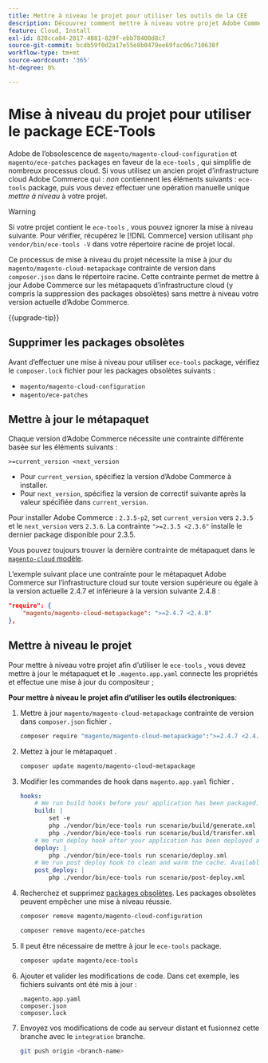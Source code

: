 ```yaml
---
title: Mettre à niveau le projet pour utiliser les outils de la CEE
description: Découvrez comment mettre à niveau votre projet Adobe Commerce sur l'infrastructure cloud pour utiliser le package ECE-Tools et tirer parti des derniers correctifs et fonctionnalités.
feature: Cloud, Install
exl-id: 820cca84-2817-4881-829f-ebb78400d8c7
source-git-commit: bcdb59f0d2a17e55e8b0479ee69fac06c710638f
workflow-type: tm+mt
source-wordcount: '365'
ht-degree: 0%

---
```


# Mise à niveau du projet pour utiliser le package ECE-Tools

Adobe de l’obsolescence de `magento/magento-cloud-configuration` et `magento/ece-patches` packages en faveur de la `ece-tools` , qui simplifie de nombreux processus cloud. Si vous utilisez un ancien projet d’infrastructure cloud Adobe Commerce qui : _non_ contiennent les éléments suivants : `ece-tools` package, puis vous devez effectuer une opération manuelle unique _mettre à niveau_ à votre projet.

>[!WARNING]
>
>Si votre projet contient le `ece-tools` , vous pouvez ignorer la mise à niveau suivante. Pour vérifier, récupérez le [!DNL Commerce] version utilisant `php vendor/bin/ece-tools -V` dans votre répertoire racine de projet local.

Ce processus de mise à niveau du projet nécessite la mise à jour du `magento/magento-cloud-metapackage` contrainte de version dans `composer.json` dans le répertoire racine. Cette contrainte permet de mettre à jour Adobe Commerce sur les métapaquets d’infrastructure cloud (y compris la suppression des packages obsolètes) sans mettre à niveau votre version actuelle d’Adobe Commerce.

{{upgrade-tip}}

## Supprimer les packages obsolètes

Avant d’effectuer une mise à niveau pour utiliser `ece-tools` package, vérifiez le `composer.lock` fichier pour les packages obsolètes suivants :

- `magento/magento-cloud-configuration`
- `magento/ece-patches`

## Mettre à jour le métapaquet

Chaque version d’Adobe Commerce nécessite une contrainte différente basée sur les éléments suivants :

```terminal
>=current_version <next_version
```

- Pour `current_version`, spécifiez la version d’Adobe Commerce à installer.
- Pour `next_version`, spécifiez la version de correctif suivante après la valeur spécifiée dans `current_version`.

Pour installer Adobe Commerce : `2.3.5-p2`, set `current_version` vers `2.3.5` et le `next_version` vers `2.3.6`. La contrainte `">=2.3.5 <2.3.6"` installe le dernier package disponible pour 2.3.5.

Vous pouvez toujours trouver la dernière contrainte de métapaquet dans le [`magento-cloud` modèle](https://github.com/magento/magento-cloud/blob/master/composer.json).

L’exemple suivant place une contrainte pour le métapaquet Adobe Commerce sur l’infrastructure cloud sur toute version supérieure ou égale à la version actuelle 2.4.7 et inférieure à la version suivante 2.4.8 :

```json
"require": {
    "magento/magento-cloud-metapackage": ">=2.4.7 <2.4.8"
},
```

## Mettre à niveau le projet

Pour mettre à niveau votre projet afin d’utiliser le `ece-tools` , vous devez mettre à jour le métapaquet et le `.magento.app.yaml` connecte les propriétés et effectue une mise à jour du compositeur ;

**Pour mettre à niveau le projet afin d’utiliser les outils électroniques**:

1. Mettre à jour `magento/magento-cloud-metapackage` contrainte de version dans `composer.json` fichier .

   ```bash
   composer require "magento/magento-cloud-metapackage":">=2.4.7 <2.4.8" --no-update
   ```

1. Mettez à jour le métapaquet .

   ```bash
   composer update magento/magento-cloud-metapackage
   ```

1. Modifier les commandes de hook dans `magento.app.yaml` fichier .

   ```yaml
   hooks:
       # We run build hooks before your application has been packaged.
       build: |
           set -e
           php ./vendor/bin/ece-tools run scenario/build/generate.xml
           php ./vendor/bin/ece-tools run scenario/build/transfer.xml
       # We run deploy hook after your application has been deployed and started.
       deploy: |
           php ./vendor/bin/ece-tools run scenario/deploy.xml
       # We run post deploy hook to clean and warm the cache. Available with ECE-Tools 2002.0.10.
       post_deploy: |
           php ./vendor/bin/ece-tools run scenario/post-deploy.xml
   ```

1. Recherchez et supprimez [packages obsolètes](#remove-deprecated-packages). Les packages obsolètes peuvent empêcher une mise à niveau réussie.

   ```bash
   composer remove magento/magento-cloud-configuration
   ```

   ```bash
   composer remove magento/ece-patches
   ```

1. Il peut être nécessaire de mettre à jour le `ece-tools` package.

   ```bash
   composer update magento/ece-tools
   ```

1. Ajouter et valider les modifications de code. Dans cet exemple, les fichiers suivants ont été mis à jour :

   ```terminal
   .magento.app.yaml
   composer.json
   composer.lock
   ```

1. Envoyez vos modifications de code au serveur distant et fusionnez cette branche avec le `integration` branche.

   ```bash
   git push origin <branch-name>
   ```
